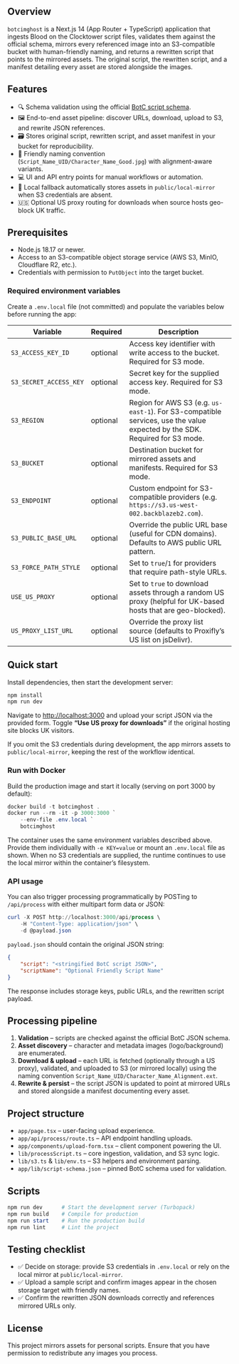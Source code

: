 ## Overview

`botcimghost` is a Next.js 14 (App Router + TypeScript) application that ingests Blood on the Clocktower script files, validates them against the official schema, mirrors every referenced image into an S3-compatible bucket with human-friendly naming, and returns a rewritten script that points to the mirrored assets. The original script, the rewritten script, and a manifest detailing every asset are stored alongside the images.

## Features

- 🔍 Schema validation using the official [BotC script schema](https://github.com/ThePandemoniumInstitute/botc-release/blob/main/script-schema.json).
- 🖼️ End-to-end asset pipeline: discover URLs, download, upload to S3, and rewrite JSON references.
- 🗃️ Stores original script, rewritten script, and asset manifest in your bucket for reproducibility.
- 🧭 Friendly naming convention (`Script_Name_UID/Character_Name_Good.jpg`) with alignment-aware variants.
- 💻 UI and API entry points for manual workflows or automation.
- 💾 Local fallback automatically stores assets in `public/local-mirror` when S3 credentials are absent.
- 🇺🇸 Optional US proxy routing for downloads when source hosts geo-block UK traffic.

## Prerequisites

- Node.js 18.17 or newer.
- Access to an S3-compatible object storage service (AWS S3, MinIO, Cloudflare R2, etc.).
- Credentials with permission to `PutObject` into the target bucket.

### Required environment variables

Create a `.env.local` file (not committed) and populate the variables below before running the app:

| Variable | Required | Description |
| --- | --- | --- |
| `S3_ACCESS_KEY_ID` | optional | Access key identifier with write access to the bucket. Required for S3 mode. |
| `S3_SECRET_ACCESS_KEY` | optional | Secret key for the supplied access key. Required for S3 mode. |
| `S3_REGION` | optional | Region for AWS S3 (e.g. `us-east-1`). For S3-compatible services, use the value expected by the SDK. Required for S3 mode. |
| `S3_BUCKET` | optional | Destination bucket for mirrored assets and manifests. Required for S3 mode. |
| `S3_ENDPOINT` | optional | Custom endpoint for S3-compatible providers (e.g. `https://s3.us-west-002.backblazeb2.com`). |
| `S3_PUBLIC_BASE_URL` | optional | Override the public URL base (useful for CDN domains). Defaults to AWS public URL pattern. |
| `S3_FORCE_PATH_STYLE` | optional | Set to `true`/`1` for providers that require path-style URLs. |
| `USE_US_PROXY` | optional | Set to `true` to download assets through a random US proxy (helpful for UK-based hosts that are geo-blocked). |
| `US_PROXY_LIST_URL` | optional | Override the proxy list source (defaults to Proxifly’s US list on jsDelivr). |

## Quick start

Install dependencies, then start the development server:

```powershell
npm install
npm run dev
```

Navigate to [http://localhost:3000](http://localhost:3000) and upload your script JSON via the provided form. Toggle **“Use US proxy for downloads”** if the original hosting site blocks UK visitors.

If you omit the S3 credentials during development, the app mirrors assets to `public/local-mirror`, keeping the rest of the workflow identical.

### Run with Docker

Build the production image and start it locally (serving on port 3000 by default):

```powershell
docker build -t botcimghost .
docker run --rm -it -p 3000:3000 `
	--env-file .env.local `
	botcimghost
```

The container uses the same environment variables described above. Provide them individually with `-e KEY=value` or mount an `.env.local` file as shown. When no S3 credentials are supplied, the runtime continues to use the local mirror within the container’s filesystem.

### API usage

You can also trigger processing programmatically by POSTing to `/api/process` with either multipart form data or JSON:

```powershell
curl -X POST http://localhost:3000/api/process \
	-H "Content-Type: application/json" \
	-d @payload.json
```

`payload.json` should contain the original JSON string:

```json
{
	"script": "<stringified BotC script JSON>",
	"scriptName": "Optional Friendly Script Name"
}
```

The response includes storage keys, public URLs, and the rewritten script payload.

## Processing pipeline

1. **Validation** – scripts are checked against the official BotC JSON schema.
2. **Asset discovery** – character and metadata images (logo/background) are enumerated.
3. **Download & upload** – each URL is fetched (optionally through a US proxy), validated, and uploaded to S3 (or mirrored locally) using the naming convention `Script_Name_UID/Character_Name_Alignment.ext`.
4. **Rewrite & persist** – the script JSON is updated to point at mirrored URLs and stored alongside a manifest documenting every asset.

## Project structure

- `app/page.tsx` – user-facing upload experience.
- `app/api/process/route.ts` – API endpoint handling uploads.
- `app/components/upload-form.tsx` – client component powering the UI.
- `lib/processScript.ts` – core ingestion, validation, and S3 sync logic.
- `lib/s3.ts` & `lib/env.ts` – S3 helpers and environment parsing.
- `app/lib/script-schema.json` – pinned BotC schema used for validation.

## Scripts

```powershell
npm run dev      # Start the development server (Turbopack)
npm run build    # Compile for production
npm run start    # Run the production build
npm run lint     # Lint the project
```

## Testing checklist

- ✅ Decide on storage: provide S3 credentials in `.env.local` or rely on the local mirror at `public/local-mirror`.
- ✅ Upload a sample script and confirm images appear in the chosen storage target with friendly names.
- ✅ Confirm the rewritten JSON downloads correctly and references mirrored URLs only.
## License

This project mirrors assets for personal scripts. Ensure that you have permission to redistribute any images you process.
